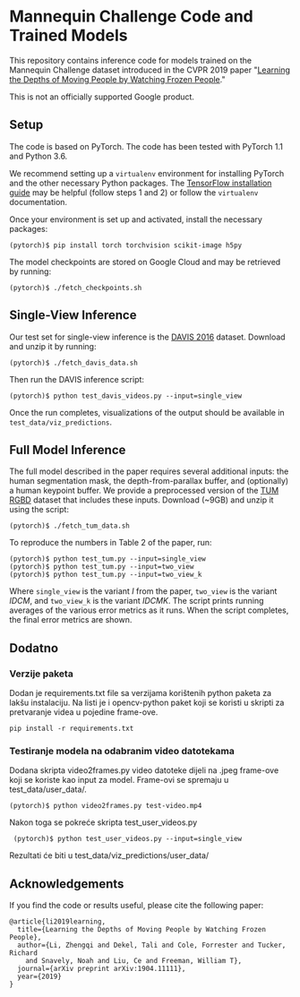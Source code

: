 # Mannequin Challenge Code and Trained Models

This repository contains inference code for models trained on the Mannequin
Challenge dataset introduced in the CVPR 2019 paper "[Learning the Depths of
Moving People by Watching Frozen People](https://mannequin-depth.github.io/)."

This is not an officially supported Google product.

## Setup

The code is based on PyTorch. The code has been tested with PyTorch 1.1 and Python 3.6. 

We recommend setting up a `virtualenv` environment for installing PyTorch and
the other necessary Python packages. The [TensorFlow installation
guide](https://www.tensorflow.org/install/pip) may be helpful (follow steps 1
and 2) or follow the `virtualenv` documentation.

Once your environment is set up and activated, install the necessary packages:

```
(pytorch)$ pip install torch torchvision scikit-image h5py
```

The model checkpoints are stored on Google Cloud and may be retrieved by running:

```
(pytorch)$ ./fetch_checkpoints.sh
```

## Single-View Inference

Our test set for single-view inference is the [DAVIS
2016](https://davischallenge.org/davis2016/code.html) dataset. Download and
unzip it by running:

```
(pytorch)$ ./fetch_davis_data.sh
```

Then run the DAVIS inference script:

```
(pytorch)$ python test_davis_videos.py --input=single_view
```

Once the run completes, visualizations of the output should be
available in `test_data/viz_predictions`.

## Full Model Inference

The full model described in the paper requires several additional inputs: the
human segmentation mask, the depth-from-parallax buffer, and (optionally) a
human keypoint buffer. We provide a preprocessed version of the [TUM
RGBD](https://vision.in.tum.de/data/datasets/rgbd-dataset) dataset that includes
these inputs. Download (~9GB) and unzip it using the script:

```
(pytorch)$ ./fetch_tum_data.sh
```

To reproduce the numbers in Table 2 of the paper, run:

```
(pytorch)$ python test_tum.py --input=single_view
(pytorch)$ python test_tum.py --input=two_view
(pytorch)$ python test_tum.py --input=two_view_k
```

Where `single_view` is the variant _I_ from the paper, `two_view` is the variant _IDCM_, and `two_view_k` is the variant _IDCMK_. The script prints running averages of the various error metrics as it runs. When the script completes, the final error metrics are shown.

## Dodatno

### Verzije paketa
Dodan je requirements.txt file sa verzijama korištenih python paketa za lakšu instalaciju. Na listi je i opencv-python paket koji se koristi u skripti za pretvaranje videa u pojedine frame-ove.
```
pip install -r requirements.txt
```
### Testiranje modela na odabranim video datotekama

Dodana skripta video2frames.py video datoteke dijeli na .jpeg frame-ove koji se koriste kao input za model. Frame-ovi se spremaju u test_data/user_data/.
```
(pytorch)$ python video2frames.py test-video.mp4
```
Nakon toga se pokreće skripta test_user_videos.py
```
 (pytorch)$ python test_user_videos.py --input=single_view
```
Rezultati će biti u test_data/viz_predictions/user_data/

## Acknowledgements

If you find the code or results useful, please cite the following paper:

```
@article{li2019learning,
  title={Learning the Depths of Moving People by Watching Frozen People},
  author={Li, Zhengqi and Dekel, Tali and Cole, Forrester and Tucker, Richard
    and Snavely, Noah and Liu, Ce and Freeman, William T},
  journal={arXiv preprint arXiv:1904.11111},
  year={2019}
}
```
